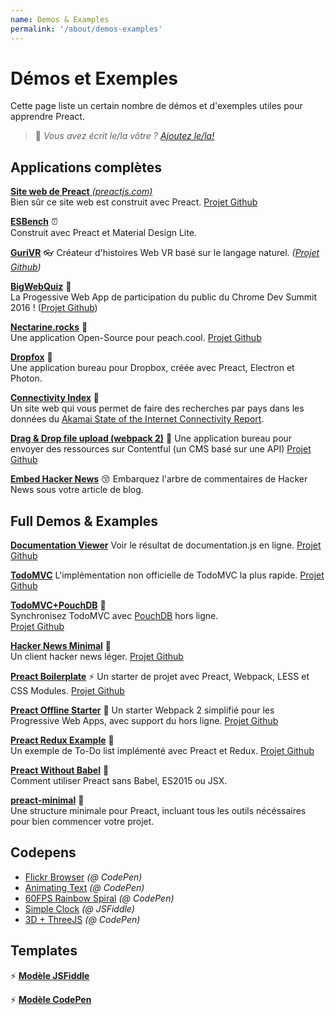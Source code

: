 ```yaml
---
name: Demos & Examples
permalink: '/about/demos-examples'
---
```


# Démos et Exemples

Cette page liste un certain nombre de démos et d'exemples utiles pour apprendre Preact.

> :information_desk_person: _Vous avez écrit le/la vôtre ?
> [Ajoutez le/la!](https://github.com/developit/preact-www/blob/master/content/about/demos-examples.md)_


## Applications complètes

[**Site web de Preact** _(preactjs.com)_](https://preactjs.com)  
Bien sûr ce site web est construit avec Preact.
[Projet Github](https://github.com/developit/preact-www)

**[ESBench](http://esbench.com)** :alarm_clock:  
Construit avec Preact et Material Design Lite.

[**GuriVR**](https://gurivr.com) :eyeglasses:
Créateur d'histoires Web VR basé sur le langage naturel.
_([Projet Github](https://github.com/opennewslabs/guri-vr))_

[**BigWebQuiz**](https://bigwebquiz.com) :game_die:  
La Progessive Web App de participation du public du Chrome Dev Summit 2016 !
([Projet Github](https://github.com/jakearchibald/big-web-quiz))

**[Nectarine.rocks](http://nectarine.rocks)** :peach:  
Une application Open-Source pour peach.cool.
[Projet Github](https://github.com/developit/nectarine)

**[Dropfox](https://github.com/developit/dropfox)** :wolf:  
Une application bureau pour Dropbox, créée avec Preact, Electron et Photon.

**[Connectivity Index](https://cindex.co)** :iphone:  
Un site web qui vous permet de faire des recherches par pays dans les données du [Akamai State of the Internet Connectivity Report](https://content.akamai.com/PG7010-Q2-2016-SOTI-Connectivity-Report.html).

**[Drag & Drop file upload (webpack 2)](https://contentful-labs.github.io/file-upload-example/)** :rocket:
Une application bureau pour envoyer des ressources sur Contentful (un CMS basé sur une API)
[Projet Github](https://github.com/contentful-labs/file-upload-example)

**[Embed Hacker News](https://github.com/TXTPEN/hn)** :kissing_closed_eyes:
Embarquez l'arbre de commentaires de Hacker News sous votre article de blog.

## Full Demos & Examples

**[Documentation Viewer](https://documentation-viewer.firebaseapp.com)**
Voir le résultat de documentation.js en ligne.
[Projet Github](https://github.com/developit/documentation-viewer)

**[TodoMVC](http://developit.github.io/preact-todomvc/)**
L'implémentation non officielle de TodoMVC la plus rapide.
[Projet Github](https://github.com/developit/preact-todomvc)

**[TodoMVC+PouchDB](http://katopz.github.io/preact-todomvc-pouchdb/)** :floppy_disk:  
Synchronisez TodoMVC avec [PouchDB](https://pouchdb.com/) hors ligne.  
[Projet Github](https://github.com/katopz/preact-todomvc-pouchdb)

**[Hacker News Minimal](https://developit.github.io/hn_minimal/)** :newspaper:  
Un client hacker news léger.
[Projet Github](https://github.com/developit/hn_minimal)

**[Preact Boilerplate](https://preact-boilerplate.surge.sh)** :zap:
Un starter de projet avec Preact, Webpack, LESS et CSS Modules.
[Projet Github](https://github.com/developit/preact-boilerplate)

**[Preact Offline Starter](https://preact-starter.now.sh)** :100:
Un starter Webpack 2 simplifié pour les Progressive Web Apps, avec support du hors ligne.
[Projet Github](https://github.com/lukeed/preact-starter)

**[Preact Redux Example](https://preact-redux-example.surge.sh)** :repeat:  
Un exemple de To-Do list implémenté avec Preact et Redux.
[Projet Github](https://github.com/developit/preact-redux-example)

**[Preact Without Babel](https://github.com/developit/preact-without-babel)** :horse:  
Comment utiliser Preact sans Babel, ES2015 ou JSX.

**[preact-minimal](https://github.com/aganglada/preact-minimal)** :rocket:  
Une structure minimale pour Preact, incluant tous les outils nécéssaires pour bien commencer votre projet.


## Codepens

- [Flickr Browser](http://codepen.io/developit/full/VvMZwK/) _(@ CodePen)_
- [Animating Text](http://codepen.io/developit/full/LpNOdm/) _(@ CodePen)_
- [60FPS Rainbow Spiral](http://codepen.io/developit/full/xGoagz/) _(@ CodePen)_
- [Simple Clock](http://jsfiddle.net/developit/u9m5x0L7/embedded/result,js/) _(@ JSFiddle)_
- [3D + ThreeJS](http://codepen.io/developit/pen/PPMNjd?editors=0010) _(@ CodePen)_

## Templates

:zap: [**Modèle JSFiddle**](https://jsfiddle.net/developit/rs6zrh5f/embedded/result/)

:zap: [**Modèle CodePen**](http://codepen.io/developit/pen/pgaROe?editors=0010)
